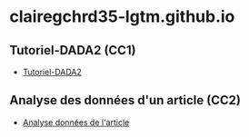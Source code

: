 # clairegchrd35-lgtm.github.io

## Tutoriel-DADA2 (CC1)

- [Tutoriel-DADA2](https://clairegchrd35-lgtm.github.io/Tutoriel-DADA2/Tutoriel%20DADA2.nb.html)

## Analyse des données d'un article (CC2)

- [Analyse données de l'article](https://clairegchrd35-lgtm.github.io/Analyse-article---ADM-/Analyse.nb.html)

  
